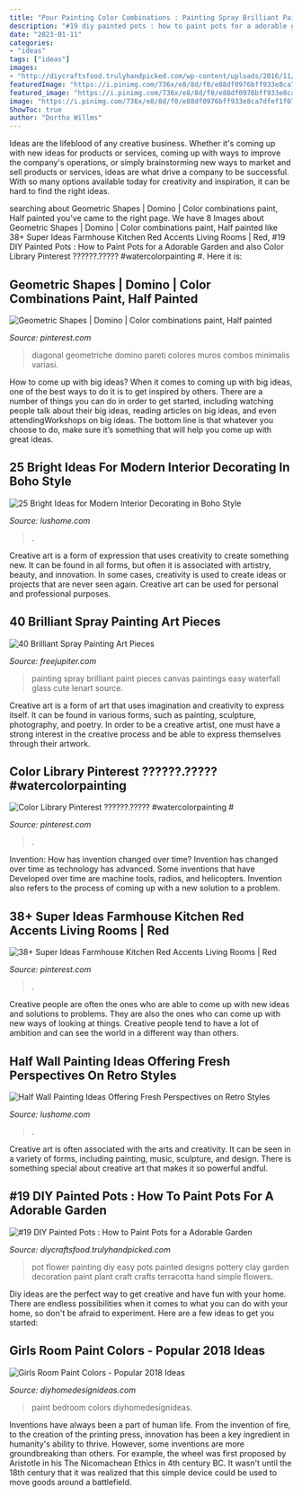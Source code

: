 ```yaml
---
title: "Pour Painting Color Combinations : Painting Spray Brilliant Paint Pieces Canvas Paintings Easy Waterfall Glass Cute Lenart Source"
description: "#19 diy painted pots : how to paint pots for a adorable garden"
date: "2023-01-11"
categories:
- "ideas"
tags: ["ideas"]
images:
- "http://diycraftsfood.trulyhandpicked.com/wp-content/uploads/2016/11/DIY-painted-flower-pots-4.jpg"
featuredImage: "https://i.pinimg.com/736x/e8/8d/f0/e88df0976bff933e8ca7dfef1f07e65d.jpg"
featured_image: "https://i.pinimg.com/736x/e8/8d/f0/e88df0976bff933e8ca7dfef1f07e65d.jpg"
image: "https://i.pinimg.com/736x/e8/8d/f0/e88df0976bff933e8ca7dfef1f07e65d.jpg"
ShowToc: true
author: "Dortha Willms"
---
```



Ideas are the lifeblood of any creative business. Whether it's coming up with new ideas for products or services, coming up with ways to improve the company's operations, or simply brainstorming new ways to market and sell products or services, ideas are what drive a company to be successful. With so many options available today for creativity and inspiration, it can be hard to find the right ideas.

	

		
searching about Geometric Shapes | Domino | Color combinations paint, Half painted you've came to the right page. We have 8 Images about Geometric Shapes | Domino | Color combinations paint, Half painted like 38+ Super Ideas Farmhouse Kitchen Red Accents Living Rooms | Red, #19 DIY Painted Pots : How to Paint Pots for a Adorable Garden and also Color Library Pinterest ??????.????? #watercolorpainting #. Here it is:
		
    
## Geometric Shapes | Domino | Color Combinations Paint, Half Painted

<img loading=lazy src="https://i.pinimg.com/736x/42/41/21/42412105fbf5630c3241b315f2aa1093.jpg" onerror="this.onerror=null;this.src='https://tse3.mm.bing.net/th?id=OIP.t4ZsJRdAOtlG0ebcYhXOnQHaJ8&amp;pid=15.1';" alt="Geometric Shapes | Domino | Color combinations paint, Half painted">

_Source: pinterest.com_

>diagonal geometriche domino pareti colores muros combos minimalis variasi. 

	

How to come up with big ideas?
When it comes to coming up with big ideas, one of the best ways to do it is to get inspired by others. There are a number of things you can do in order to get started, including watching people talk about their big ideas, reading articles on big ideas, and even attendingWorkshops on big ideas. The bottom line is that whatever you choose to do, make sure it’s something that will help you come up with great ideas.

    
## 25 Bright Ideas For Modern Interior Decorating In Boho Style

<img loading=lazy src="https://www.lushome.com/wp-content/uploads/2015/03/modern-interiors-boho-style-24.jpg" onerror="this.onerror=null;this.src='https://tse2.mm.bing.net/th?id=OIP.h96fwjURUUJv_eDmn3HAIAAAAA&amp;pid=15.1';" alt="25 Bright Ideas for Modern Interior Decorating in Boho Style">

_Source: lushome.com_

>. 

	

Creative art is a form of expression that uses creativity to create something new. It can be found in all forms, but often it is associated with artistry, beauty, and innovation. In some cases, creativity is used to create ideas or projects that are never seen again. Creative art can be used for personal and professional purposes.

    
## 40 Brilliant Spray Painting Art Pieces

<img loading=lazy src="http://www.freejupiter.com/wp-content/uploads/2017/12/Brilliant-Spray-Painting-Art-Pieces17.jpg" onerror="this.onerror=null;this.src='https://tse4.mm.bing.net/th?id=OIP.u6ldlzOJ2Iw-LKKsKpA34AHaNs&amp;pid=15.1';" alt="40 Brilliant Spray Painting Art Pieces">

_Source: freejupiter.com_

>painting spray brilliant paint pieces canvas paintings easy waterfall glass cute lenart source. 

	

Creative art is a form of art that uses imagination and creativity to express itself. It can be found in various forms, such as painting, sculpture, photography, and poetry. In order to be a creative artist, one must have a strong interest in the creative process and be able to express themselves through their artwork.

    
## Color Library Pinterest ??????.????? #watercolorpainting #

<img loading=lazy src="https://i.pinimg.com/736x/e8/8d/f0/e88df0976bff933e8ca7dfef1f07e65d.jpg" onerror="this.onerror=null;this.src='https://tse1.mm.bing.net/th?id=OIP.mppMGdLYdcjU-K-ozAaE0QHaO0&amp;pid=15.1';" alt="Color Library Pinterest ??????.????? #watercolorpainting #">

_Source: pinterest.com_

>. 

	

Invention: How has invention changed over time?
Invention has changed over time as technology has advanced. Some inventions that have Developed over time are machine tools, radios, and helicopters. Invention also refers to the process of coming up with a new solution to a problem.

    
## 38+ Super Ideas Farmhouse Kitchen Red Accents Living Rooms | Red

<img loading=lazy src="https://i.pinimg.com/736x/10/7f/fe/107ffe94cb429259f61789f66f2efacd.jpg" onerror="this.onerror=null;this.src='https://tse4.mm.bing.net/th?id=OIP.vcpYXjWvcC7FkqRc0SE_yAAAAA&amp;pid=15.1';" alt="38+ Super Ideas Farmhouse Kitchen Red Accents Living Rooms | Red">

_Source: pinterest.com_

>. 

	

Creative people are often the ones who are able to come up with new ideas and solutions to problems. They are also the ones who can come up with new ways of looking at things. Creative people tend to have a lot of ambition and can see the world in a different way than others.

    
## Half Wall Painting Ideas Offering Fresh Perspectives On Retro Styles

<img loading=lazy src="https://www.lushome.com/wp-content/uploads/2016/06/modern-wall-painting-ideas-18.jpg" onerror="this.onerror=null;this.src='https://tse4.mm.bing.net/th?id=OIP.60yeurDtNfHLDx6bswWCGgAAAA&amp;pid=15.1';" alt="Half Wall Painting Ideas Offering Fresh Perspectives on Retro Styles">

_Source: lushome.com_

>. 

	

Creative art is often associated with the arts and creativity. It can be seen in a variety of forms, including painting, music, sculpture, and design. There is something special about creative art that makes it so powerful andful.

    
## #19 DIY Painted Pots : How To Paint Pots For A Adorable Garden

<img loading=lazy src="http://diycraftsfood.trulyhandpicked.com/wp-content/uploads/2016/11/DIY-painted-flower-pots-4.jpg" onerror="this.onerror=null;this.src='https://tse1.mm.bing.net/th?id=OIP.8QwR_sfenTzbOFwJ5rs2CwHaJ4&amp;pid=15.1';" alt="#19 DIY Painted Pots : How to Paint Pots for a Adorable Garden">

_Source: diycraftsfood.trulyhandpicked.com_

>pot flower painting diy easy pots painted designs pottery clay garden decoration paint plant craft crafts terracotta hand simple flowers. 

	

Diy ideas are the perfect way to get creative and have fun with your home. There are endless possibilities when it comes to what you can do with your home, so don't be afraid to experiment. Here are a few ideas to get you started:

    
## Girls Room Paint Colors - Popular 2018 Ideas

<img loading=lazy src="http://diyhomedesignideas.com/images/photos/1143-917.jpeg" onerror="this.onerror=null;this.src='https://tse3.mm.bing.net/th?id=OIP.mqhsTiuby0npad9CGWYQjgHaE7&amp;pid=15.1';" alt="Girls Room Paint Colors - Popular 2018 Ideas">

_Source: diyhomedesignideas.com_

>paint bedroom colors diyhomedesignideas. 

	

Inventions have always been a part of human life. From the invention of fire, to the creation of the printing press, innovation has been a key ingredient in humanity's ability to thrive. However, some inventions are more groundbreaking than others. For example, the wheel was first proposed by Aristotle in his The Nicomachean Ethics in 4th century BC. It wasn't until the 18th century that it was realized that this simple device could be used to move goods around a battlefield.

